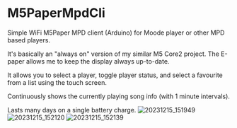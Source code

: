 # M5PaperMpdCli
 Simple WiFi M5Paper MPD client (Arduino) for Moode player or other MPD based players.

 It's basically an "always on" version of my similar M5 Core2 project. The E-paper allows me to keep the display always up-to-date.

 It allows you to select a player, toggle player status, and select a favourite from a list using the touch screen.

 Continuously shows the currently playing song info (with 1 minute intervals).

 Lasts many days on a single battery charge.
![20231215_151949](https://github.com/dheijl/M5PaperMpdCli/assets/2384545/94f19f52-4d4b-4689-8c02-8dd5ed339294)
![20231215_152120](https://github.com/dheijl/M5PaperMpdCli/assets/2384545/890692c8-ddb2-4dd4-9b38-dd2e27611f09)
![20231215_152139](https://github.com/dheijl/M5PaperMpdCli/assets/2384545/56357abb-dde0-453d-80da-2f98a7740b11)
